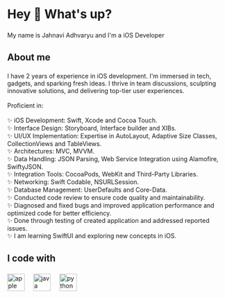 <h1 align="left">Hey 👋 What's up?</h1>

###

<p align="left">My name is Jahnavi Adhvaryu and I'm a iOS Developer</p>

###

<h2 align="left">About me</h2>

###

<p align="left">I have 2 years of experience in iOS development. I'm immersed in tech, gadgets, and sparking fresh ideas. I thrive in team discussions, sculpting innovative solutions, and delivering top-tier user experiences. <br><br>Proficient in:<br><br>✨ iOS Development:  Swift, Xcode and Cocoa Touch.<br>✨ Interface Design: Storyboard, Interface builder and XIBs.<br>✨ UI/UX Implementation: Expertise in AutoLayout, Adaptive Size Classes, CollectionViews and TableViews.<br>✨ Architectures: MVC, MVVM.<br>✨ Data Handling: JSON Parsing, Web Service Integration using Alamofire, SwiftyJSON.<br>✨ Integration Tools: CocoaPods, WebKit and Third-Party Libraries.<br>✨ Networking: Swift Codable, NSURLSession.<br>✨ Database Management: UserDefaults and Core-Data.<br>✨ Conducted code review to ensure code quality and maintainability.<br>✨ Diagnosed and fixed bugs and improved application performance and optimized code for better efficiency.<br>✨ Done through testing of created application and addressed reported issues.<br>✨ I am learning SwiftUI and exploring new concepts in iOS.</p>

###

<h2 align="left">I code with</h2>

###

<div align="left">
  <img src="https://cdn.jsdelivr.net/gh/devicons/devicon/icons/apple/apple-original.svg" height="40" alt="apple logo"  />
  <img width="12" />
  <img src="https://cdn.jsdelivr.net/gh/devicons/devicon/icons/java/java-original.svg" height="40" alt="java logo"  />
  <img width="12" />
  <img src="https://cdn.jsdelivr.net/gh/devicons/devicon/icons/python/python-original.svg" height="40" alt="python logo"  />
</div>

###
